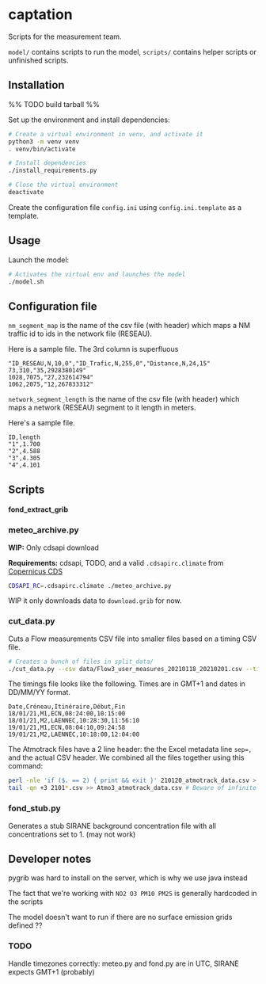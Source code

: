 # captation

Scripts for the measurement team.

`model/` contains scripts to run the model, `scripts/` contains helper scripts or unfinished scripts.

## Installation

%% TODO build tarball %%

Set up the environment and install dependencies:

```sh
# Create a virtual environment in venv, and activate it
python3 -m venv venv
. venv/bin/activate

# Install dependencies
./install_requirements.py

# Close the virtual environment
deactivate
```

Create the configuration file `config.ini` using `config.ini.template` as a template.

## Usage

Launch the model:

```sh
# Activates the virtual env and launches the model
./model.sh
```

## Configuration file

`nm_segment_map` is the name of the csv file (with header) which maps a NM traffic id to ids in the network file (RESEAU).

Here is a sample file. The 3rd column is superfluous
```csv
"ID_RESEAU,N,10,0","ID_Trafic,N,255,0","Distance,N,24,15"
73,310,"35,2928380149"
1028,7075,"27,232614794"
1062,2075,"12,267833312"
```

`network_segment_length` is the name of the csv file (with header) which maps a network (RESEAU) segment to it length in meters.

Here's a sample file.
```csv
ID,length
"1",1.700
"2",4.588
"3",4.305
"4",4.101
```

## Scripts

#### fond_extract_grib



### meteo_archive.py

**WIP:** Only cdsapi download

**Requirements:** cdsapi, TODO, and a valid `.cdsapirc.climate` from [Copernicus CDS](https://cds.climate.copernicus.eu/)

```sh
CDSAPI_RC=.cdsapirc.climate ./meteo_archive.py
```

WIP it only downloads data to `download.grib` for now.

### cut_data.py

Cuts a Flow measurements CSV file into smaller files based on a timing CSV file.

```sh
# Creates a bunch of files in split_data/
./cut_data.py --csv data/Flow3_user_measures_20210118_20210201.csv --times data/Horaires_Flow3.csv --capteur Flow3
```

The timings file looks like the following. Times are in GMT+1 and dates in DD/MM/YY format.

```csv
Date,Créneau,Itinéraire,Début,Fin
18/01/21,M1,ECN,08:24:00,10:15:00
18/01/21,M2,LAENNEC,10:28:30,11:56:10
19/01/21,M1,ECN,08:04:10,09:24:58
19/01/21,M2,LAENNEC,10:18:00,12:04:00
```

The Atmotrack files have a 2 line header: the the Excel metadata line `sep=,` and the actual CSV header.
We combined all the files together using this command:
```sh
perl -nle 'if ($. == 2) { print && exit }' 210120_atmotrack_data.csv > Atmo3_atmotrack_data.csv
tail -qn +3 2101*.csv >> Atmo3_atmotrack_data.csv # Beware of infinite loops
```

### fond_stub.py

Generates a stub SIRANE background concentration file with all concentrations set to 1. (may not work)

## Developer notes

pygrib was hard to install on the server, which is why we use java instead

The fact that we're working with `NO2 O3 PM10 PM25` is generally hardcoded in the scripts

The model doesn't want to run if there are no surface emission grids defined ??

### TODO

Handle timezones correctly: meteo.py and fond.py are in UTC, SIRANE expects GMT+1 (probably)
